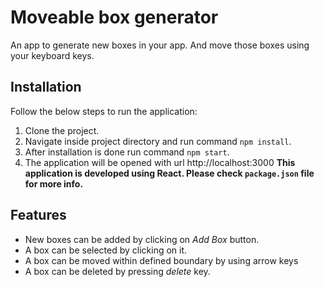 # Moveable box generator

An app to generate new boxes in your app. And move those boxes using your keyboard keys.

## Installation

Follow the below steps to run the application:

1. Clone the project.
2. Navigate inside project directory and run command `npm install`.
3. After installation is done run command `npm start`.
4. The application will be opened with url http://localhost:3000
   **This application is developed using React. Please check `package.json` file for more info.**

## Features

- New boxes can be added by clicking on _Add Box_ button.
- A box can be selected by clicking on it.
- A box can be moved within defined boundary by using arrow keys
- A box can be deleted by pressing _delete_ key.
